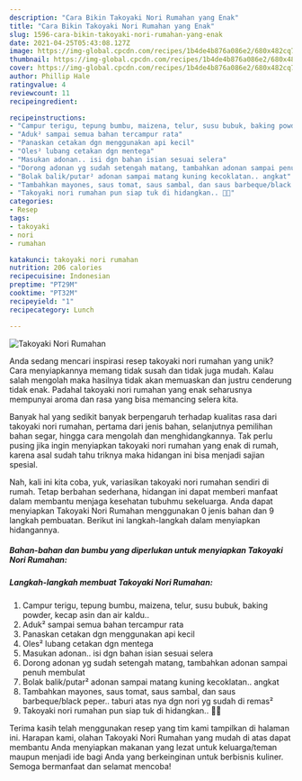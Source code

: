 ```yaml
---
description: "Cara Bikin Takoyaki Nori Rumahan yang Enak"
title: "Cara Bikin Takoyaki Nori Rumahan yang Enak"
slug: 1596-cara-bikin-takoyaki-nori-rumahan-yang-enak
date: 2021-04-25T05:43:08.127Z
image: https://img-global.cpcdn.com/recipes/1b4de4b876a086e2/680x482cq70/takoyaki-nori-rumahan-foto-resep-utama.jpg
thumbnail: https://img-global.cpcdn.com/recipes/1b4de4b876a086e2/680x482cq70/takoyaki-nori-rumahan-foto-resep-utama.jpg
cover: https://img-global.cpcdn.com/recipes/1b4de4b876a086e2/680x482cq70/takoyaki-nori-rumahan-foto-resep-utama.jpg
author: Phillip Hale
ratingvalue: 4
reviewcount: 11
recipeingredient:

recipeinstructions:
- "Campur terigu, tepung bumbu, maizena, telur, susu bubuk, baking powder, kecap asin dan air kaldu.."
- "Aduk² sampai semua bahan tercampur rata"
- "Panaskan cetakan dgn menggunakan api kecil"
- "Oles² lubang cetakan dgn mentega"
- "Masukan adonan.. isi dgn bahan isian sesuai selera"
- "Dorong adonan yg sudah setengah matang, tambahkan adonan sampai penuh membulat"
- "Bolak balik/putar² adonan sampai matang kuning kecoklatan.. angkat"
- "Tambahkan mayones, saus tomat, saus sambal, dan saus barbeque/black peper.. taburi atas nya dgn nori yg sudah di remas²"
- "Takoyaki nori rumahan pun siap tuk di hidangkan.. 🤗😋"
categories:
- Resep
tags:
- takoyaki
- nori
- rumahan

katakunci: takoyaki nori rumahan 
nutrition: 206 calories
recipecuisine: Indonesian
preptime: "PT29M"
cooktime: "PT32M"
recipeyield: "1"
recipecategory: Lunch

---
```



![Takoyaki Nori Rumahan](https://img-global.cpcdn.com/recipes/1b4de4b876a086e2/680x482cq70/takoyaki-nori-rumahan-foto-resep-utama.jpg)

Anda sedang mencari inspirasi resep takoyaki nori rumahan yang unik? Cara menyiapkannya memang tidak susah dan tidak juga mudah. Kalau salah mengolah maka hasilnya tidak akan memuaskan dan justru cenderung tidak enak. Padahal takoyaki nori rumahan yang enak seharusnya mempunyai aroma dan rasa yang bisa memancing selera kita.

Banyak hal yang sedikit banyak berpengaruh terhadap kualitas rasa dari takoyaki nori rumahan, pertama dari jenis bahan, selanjutnya pemilihan bahan segar, hingga cara mengolah dan menghidangkannya. Tak perlu pusing jika ingin menyiapkan takoyaki nori rumahan yang enak di rumah, karena asal sudah tahu triknya maka hidangan ini bisa menjadi sajian spesial.




Nah, kali ini kita coba, yuk, variasikan takoyaki nori rumahan sendiri di rumah. Tetap berbahan sederhana, hidangan ini dapat memberi manfaat dalam membantu menjaga kesehatan tubuhmu sekeluarga. Anda dapat menyiapkan Takoyaki Nori Rumahan menggunakan 0 jenis bahan dan 9 langkah pembuatan. Berikut ini langkah-langkah dalam menyiapkan hidangannya.

<!--inarticleads1-->

##### Bahan-bahan dan bumbu yang diperlukan untuk menyiapkan Takoyaki Nori Rumahan:





<!--inarticleads2-->

##### Langkah-langkah membuat Takoyaki Nori Rumahan:

1. Campur terigu, tepung bumbu, maizena, telur, susu bubuk, baking powder, kecap asin dan air kaldu..
1. Aduk² sampai semua bahan tercampur rata
1. Panaskan cetakan dgn menggunakan api kecil
1. Oles² lubang cetakan dgn mentega
1. Masukan adonan.. isi dgn bahan isian sesuai selera
1. Dorong adonan yg sudah setengah matang, tambahkan adonan sampai penuh membulat
1. Bolak balik/putar² adonan sampai matang kuning kecoklatan.. angkat
1. Tambahkan mayones, saus tomat, saus sambal, dan saus barbeque/black peper.. taburi atas nya dgn nori yg sudah di remas²
1. Takoyaki nori rumahan pun siap tuk di hidangkan.. 🤗😋




Terima kasih telah menggunakan resep yang tim kami tampilkan di halaman ini. Harapan kami, olahan Takoyaki Nori Rumahan yang mudah di atas dapat membantu Anda menyiapkan makanan yang lezat untuk keluarga/teman maupun menjadi ide bagi Anda yang berkeinginan untuk berbisnis kuliner. Semoga bermanfaat dan selamat mencoba!
